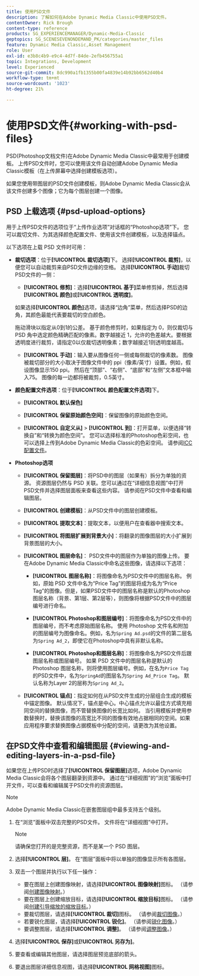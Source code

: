 ```yaml
---
title: 使用PSD文件
description: 了解如何在Adobe Dynamic Media Classic中使用PSD文件。
contentOwner: Rick Brough
content-type: reference
products: SG_EXPERIENCEMANAGER/Dynamic-Media-Classic
geptopics: SG_SCENESEVENONDEMAND_PK/categories/master_files
feature: Dynamic Media Classic,Asset Management
role: User
exl-id: e3b8c4b9-e9c4-4d7f-84de-2efb456755a1
topic: Integrations, Development
level: Experienced
source-git-commit: 8dc990a1fb1355b00fa4839e14b92bb6562d40b4
workflow-type: tm+mt
source-wordcount: '1023'
ht-degree: 21%

---
```


# 使用PSD文件{#working-with-psd-files}

<!--   USED TO BE AN OPTION UNDER COLOR PROFILE OPTIONS * **Convert To sRGB (default)**: Converts to sRGB (Standard Red Green Blue). sRGB is the recommended color space for displaying images on Web pages. -->

PSD(Photoshop文档文件)在Adobe Dynamic Media Classic中最常用于创建模板。 上传PSD文件时，您可以使用该文件自动创建Adobe Dynamic Media Classic模板（在上传屏幕中选择创建模板选项）。

如果您使用带图层的PSD文件创建模板，则Adobe Dynamic Media Classic会从该文件创建多个图像；它为每个图层创建一个图像。

## PSD 上载选项 {#psd-upload-options}

用于上传PSD文件的选项位于“上传作业选项”对话框的“Photoshop选项”下。 您可以裁切文件、为其选择颜色配置文件、使用该文件创建模板，以及选择锚点。

以下选项在上载 PSD 文件时可用：

* **裁切选项**：位于&#x200B;**[!UICONTROL 裁切选项]**&#x200B;下。 选择&#x200B;**[!UICONTROL 裁剪]**，以便您可以自动裁剪来自PSD文件边缘的空格。 选择&#x200B;**[!UICONTROL 手动]**&#x200B;裁切PSD文件的一侧：

   * **[!UICONTROL 修剪]**：选择&#x200B;**[!UICONTROL 基于]**&#x200B;菜单修剪掉，然后选择&#x200B;**[!UICONTROL 颜色]**&#x200B;或&#x200B;**[!UICONTROL 透明度]**。

  如果选择&#x200B;**[!UICONTROL 颜色]**&#x200B;选项，请选择“边角”菜单，然后选择PSD的边角，其颜色最能代表要裁切的空白颜色。

  拖动滑块以指定从0到1的公差。 基于颜色修剪时，如果指定为 0，则仅裁切与 PSD 角中选定颜色精确匹配的像素。数字越接近 1，允许的色差越大。要根据透明度进行裁剪，请指定0以仅裁切透明像素；数字越接近1则透明度越高。

   * **[!UICONTROL 手动]**：输入要从图像任何一侧或每侧裁切的像素数。 图像被裁切部分的大小取决于图像文件中的 ppi（像素/英寸）设置。例如，假设图像显示150 ppi。 然后在“顶部”、“右侧”、“底部”和“左侧”文本框中输入75。 图像的每一边都将被裁剪，0.5英寸。

* **颜色配置文件选项**：位于&#x200B;**[!UICONTROL 颜色配置文件选项]**&#x200B;下。

   * **[!UICONTROL 默认保色]**

   * **[!UICONTROL 保留原始颜色空间]**：保留图像的原始颜色空间。

   * **[!UICONTROL 自定义从]** > **[!UICONTROL 到]**：打开菜单，以便选择“转换自”和“转换为颜色空间”。 您可以选择标准的Photoshop色彩空间，也可以选择上传到Adobe Dynamic Media Classic的色彩空间。 请参阅[ICC 配置文件](/help/using/icc-profiles.md)。

* **Photoshop选项**

   * **[!UICONTROL 保留图层]**：将PSD中的图层（如果有）拆分为单独的资源。 资源图层仍然与 PSD 关联。您可以通过在“详细信息视图”中打开PSD文件并选择图层面板来查看这些内容。 请参阅在PSD文件中查看和编辑图层。

   * **[!UICONTROL 创建模板]**：从PSD文件中的图层创建模板。

   * **[!UICONTROL 提取文本]**：提取文本，以便用户在查看器中搜索文本。

   * **[!UICONTROL 将图层扩展到背景大小]**：将翻录的图像图层的大小扩展到背景图层的大小。

   * **[!UICONTROL 图层命名]**： PSD文件中的图层作为单独的图像上传。 要在Adobe Dynamic Media Classic中命名这些图像，请选择以下选项：

      * **[!UICONTROL 图层名称]**：将图像命名为PSD文件中的图层名称。 例如，原始 PSD 文件中名为“Price Tag”的图层将成为名为“Price Tag”的图像。但是，如果PSD文件中的图层名称是默认的Photoshop图层名称（背景、第1层、第2层等），则图像将根据PSD文件中的图层编号进行命名。<!-- not their default layer names -->

      * **[!UICONTROL Photoshop和图层编号]**：将图像命名为PSD文件中的图层编号，而不考虑原始图层名称。 使用 Photoshop 文件名和附加的图层编号为图像命名。例如，名为`Spring Ad.psd`的文件的第二层名为`Spring Ad_2`，即使它在Photoshop中具有非默认名称。

      * **[!UICONTROL Photoshop和图层名称]**：将图像命名为PSD文件后跟图层名称或图层编号。 如果 PSD 文件中的图层名称是默认的 Photoshop 图层名称，则将使用图层编号。例如，在名为`Price Tag`的PSD文件中，名为`SpringAd`的图层名为`Spring Ad_Price Tag`。 默认名称为Layer 2的层称为`Spring Ad_2`。

   * **[!UICONTROL 锚点]**：指定如何在从PSD文件生成的分层组合生成的模板中锚定图像。 默认情况下，锚点是中心。中心锚点允许以最佳方式填充相同空间的替换图像，而不管替换图像的长宽比如何。 当引用模板并使用参数替换时，替换该图像的高宽比不同的图像有效地占据相同的空间。如果应用程序要求替换图像占据模板中分配的空间，请更改为其他设置。

## 在PSD文件中查看和编辑图层 {#viewing-and-editing-layers-in-a-psd-file}

如果您在上传PSD时选择了&#x200B;**[!UICONTROL 保留图层]**&#x200B;选项，Adobe Dynamic Media Classic会将各个图层翻录到资源中。 通过在“详细视图”的“浏览”面板中打开文件，可以查看和编辑属于PSD文件的资源图层。

>[!NOTE]
>
>Adobe Dynamic Media Classic在嵌套图层组中最多支持五个级别。

1. 在“浏览”面板中双击完整的PSD文件。 文件将在“详细视图”中打开。

   >[!NOTE]
   >
   >请确保您打开的是完整资源，而不是某一个 PSD 图层。

1. 选择&#x200B;**[!UICONTROL 层]**。 在“图层”面板中将以单独的图像显示所有各图层。
1. 双击一个图层并执行以下任一操作：

   * 要在图层上创建图像映射，请选择&#x200B;**[!UICONTROL 图像映射]**&#x200B;图标。 （请参阅[创建图像映射](creating-image-maps.md#creating_image_maps)。）
   * 要在图层上创建缩放目标，请选择&#x200B;**[!UICONTROL 缩放目标]**&#x200B;图标。 （请参阅[创建引导缩放的缩放目标](creating-zoom-targets-guided-zoom.md#creating_zoom_targets_for_guided_zoom)。）
   * 要裁切图层，请选择&#x200B;**[!UICONTROL 裁切]**&#x200B;图标。 （请参阅[裁切图像](cropping-image.md#cropping_an_image)。）
   * 若要锐化图层，请选择&#x200B;**[!UICONTROL 锐化]**。 （请参阅[锐化图像](sharpening-image.md#sharpening_an_image)。）
   * 要调整图层，请选择&#x200B;**[!UICONTROL 调整]**。 （请参阅[调整图像](adjusting-image.md#adjusting_an_image)。）

1. 选择&#x200B;**[!UICONTROL 保存]**&#x200B;或&#x200B;**[!UICONTROL 另存为]**。
1. 要查看或编辑其他图层，请选择图层预览底部的箭头。
1. 要退出图层详细信息视图，请选择&#x200B;**[!UICONTROL 网格视图]**&#x200B;图标。
